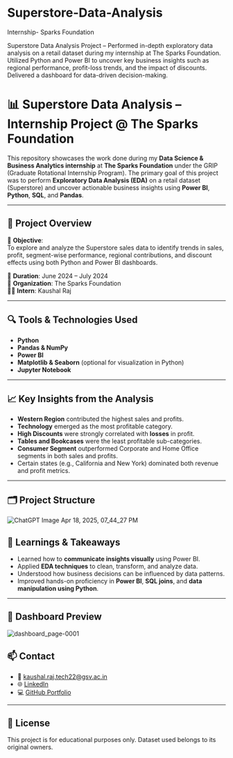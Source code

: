 # Superstore-Data-Analysis
Internship- Sparks Foundation


Superstore Data Analysis Project – Performed in-depth exploratory data analysis on a retail dataset during my internship at The Sparks Foundation. Utilized Python and Power BI to uncover key business insights such as regional performance, profit-loss trends, and the impact of discounts. Delivered a dashboard for data-driven decision-making.

# 📊 Superstore Data Analysis – Internship Project @ The Sparks Foundation

This repository showcases the work done during my **Data Science & Business Analytics internship** at **The Sparks Foundation** under the GRIP (Graduate Rotational Internship Program). The primary goal of this project was to perform **Exploratory Data Analysis (EDA)** on a retail dataset (Superstore) and uncover actionable business insights using **Power BI**, **Python**, **SQL**, and **Pandas**.

---

## 🚀 Project Overview

🧠 **Objective**:  
To explore and analyze the Superstore sales data to identify trends in sales, profit, segment-wise performance, regional contributions, and discount effects using both Python and Power BI dashboards.

📅 **Duration**: June 2024 – July 2024  
🏢 **Organization**: The Sparks Foundation  
🧑‍💻 **Intern**: Kaushal Raj

---

## 🔍 Tools & Technologies Used

- **Python**
- **Pandas & NumPy**
- **Power BI**
- **Matplotlib & Seaborn** (optional for visualization in Python)
- **Jupyter Notebook**

---

## 📈 Key Insights from the Analysis

- **Western Region** contributed the highest sales and profits.
- **Technology** emerged as the most profitable category.
- **High Discounts** were strongly correlated with **losses** in profit.
- **Tables and Bookcases** were the least profitable sub-categories.
- **Consumer Segment** outperformed Corporate and Home Office segments in both sales and profits.
- Certain states (e.g., California and New York) dominated both revenue and profit metrics.

---

## 🗂️ Project Structure


![ChatGPT Image Apr 18, 2025, 07_44_27 PM](https://github.com/user-attachments/assets/5e61a457-4429-4278-b56f-ce4db1852d1c)





## 🧠 Learnings & Takeaways

- Learned how to **communicate insights visually** using Power BI.
- Applied **EDA techniques** to clean, transform, and analyze data.
- Understood how business decisions can be influenced by data patterns.
- Improved hands-on proficiency in **Power BI**, **SQL joins**, and **data manipulation using Python**.

---

## 📸 Dashboard Preview
![dashboard_page-0001](https://github.com/user-attachments/assets/d6a4a700-dfdb-40d2-97c5-aa3bd2333f53)


## 📫 Contact

- 📧 kaushal.raj.tech22@gsv.ac.in  
- 🌐 [LinkedIn](https://linkedin.com/in/kaushal-raj21)  
- 💻 [GitHub Portfolio](https://github.com/Kaushalraj27)

---

## 📜 License

This project is for educational purposes only. Dataset used belongs to its original owners.

